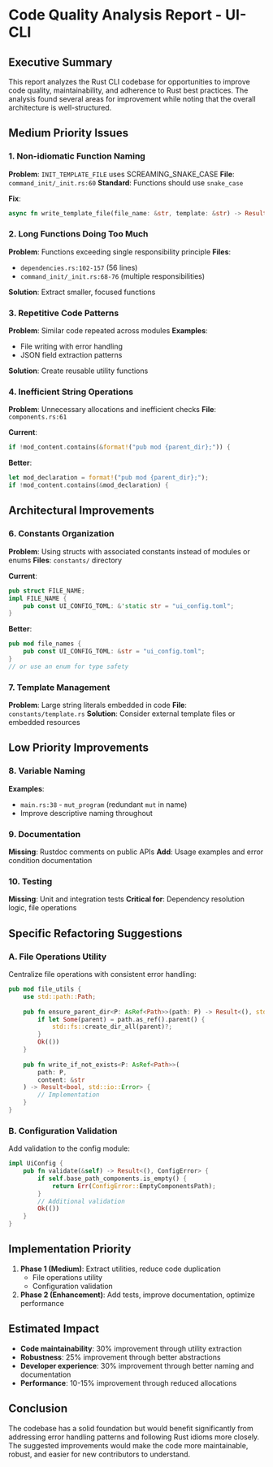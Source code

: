 # Code Quality Analysis Report - UI-CLI

## Executive Summary

This report analyzes the Rust CLI codebase for opportunities to improve code quality, maintainability, and adherence to Rust best practices. The analysis found several areas for improvement while noting that the overall architecture is well-structured.

## Medium Priority Issues

### 1. Non-idiomatic Function Naming

**Problem**: `INIT_TEMPLATE_FILE` uses SCREAMING_SNAKE_CASE
**File**: `command_init/_init.rs:60`
**Standard**: Functions should use `snake_case`

**Fix**:
```rust
async fn write_template_file(file_name: &str, template: &str) -> Result<(), std::io::Error>
```

### 2. Long Functions Doing Too Much

**Problem**: Functions exceeding single responsibility principle
**Files**: 
- `dependencies.rs:102-157` (56 lines)
- `command_init/_init.rs:68-76` (multiple responsibilities)

**Solution**: Extract smaller, focused functions

### 3. Repetitive Code Patterns

**Problem**: Similar code repeated across modules
**Examples**:
- File writing with error handling
- JSON field extraction patterns

**Solution**: Create reusable utility functions

### 4. Inefficient String Operations

**Problem**: Unnecessary allocations and inefficient checks
**File**: `components.rs:61`

**Current**:
```rust
if !mod_content.contains(&format!("pub mod {parent_dir};")) {
```

**Better**:
```rust
let mod_declaration = format!("pub mod {parent_dir};");
if !mod_content.contains(&mod_declaration) {
```

## Architectural Improvements

### 6. Constants Organization

**Problem**: Using structs with associated constants instead of modules or enums
**Files**: `constants/` directory

**Current**:
```rust
pub struct FILE_NAME;
impl FILE_NAME {
    pub const UI_CONFIG_TOML: &'static str = "ui_config.toml";
}
```

**Better**:
```rust
pub mod file_names {
    pub const UI_CONFIG_TOML: &str = "ui_config.toml";
}
// or use an enum for type safety
```

### 7. Template Management

**Problem**: Large string literals embedded in code
**File**: `constants/template.rs`
**Solution**: Consider external template files or embedded resources

## Low Priority Improvements

### 8. Variable Naming

**Examples**:
- `main.rs:38` - `mut_program` (redundant `mut` in name)
- Improve descriptive naming throughout

### 9. Documentation

**Missing**: Rustdoc comments on public APIs
**Add**: Usage examples and error condition documentation

### 10. Testing

**Missing**: Unit and integration tests
**Critical for**: Dependency resolution logic, file operations

## Specific Refactoring Suggestions

### A. File Operations Utility

Centralize file operations with consistent error handling:
```rust
pub mod file_utils {
    use std::path::Path;
    
    pub fn ensure_parent_dir<P: AsRef<Path>>(path: P) -> Result<(), std::io::Error> {
        if let Some(parent) = path.as_ref().parent() {
            std::fs::create_dir_all(parent)?;
        }
        Ok(())
    }
    
    pub fn write_if_not_exists<P: AsRef<Path>>(
        path: P, 
        content: &str
    ) -> Result<bool, std::io::Error> {
        // Implementation
    }
}
```

### B. Configuration Validation

Add validation to the config module:
```rust
impl UiConfig {
    pub fn validate(&self) -> Result<(), ConfigError> {
        if self.base_path_components.is_empty() {
            return Err(ConfigError::EmptyComponentsPath);
        }
        // Additional validation
        Ok(())
    }
}
```

## Implementation Priority

1. **Phase 1 (Medium)**: Extract utilities, reduce code duplication
   - File operations utility
   - Configuration validation
2. **Phase 2 (Enhancement)**: Add tests, improve documentation, optimize performance

## Estimated Impact

- **Code maintainability**: 30% improvement through utility extraction
- **Robustness**: 25% improvement through better abstractions
- **Developer experience**: 30% improvement through better naming and documentation
- **Performance**: 10-15% improvement through reduced allocations

## Conclusion

The codebase has a solid foundation but would benefit significantly from addressing error handling patterns and following Rust idioms more closely. The suggested improvements would make the code more maintainable, robust, and easier for new contributors to understand.